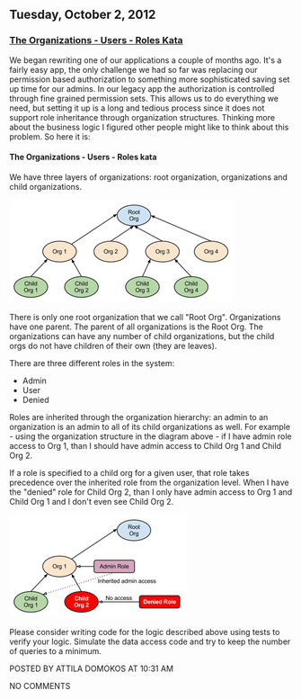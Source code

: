## Tuesday, October 2, 2012

### [The Organizations - Users - Roles Kata](http://www.adomokos.com/2012/10/the-organizations-users-roles-kata.html)

We began rewriting one of our applications a couple of months ago. It's a fairly easy app, the only challenge we had so far was replacing our permission based authorization to something more sophisticated saving set up time for our admins. In our legacy app the authorization is controlled through fine grained permission sets. This allows us to do everything we need, but setting it up is a long and tedious process since it does not support role inheritance through organization structures. Thinking more about the business logic I figured other people might like to think about this problem. So here it is:

#### The Organizations - Users - Roles kata

We have three layers of organizations: root organization, organizations and child organizations.

![org_user_role_kata_orgs](/resources/2012/10/org_user_role_kata_orgs.png)

There is only one root organization that we call "Root Org".
Organizations have one parent.
The parent of all organizations is the Root Org.
The organizations can have any number of child organizations, but the child orgs do not have children of their own (they are leaves).

There are three different roles in the system:

*   Admin
*   User
*   Denied

Roles are inherited through the organization hierarchy: an admin to an organization is an admin to all of its child organizations as well. For example - using the organization structure in the diagram above - if I have admin role access to Org 1, than I should have admin access to Child Org 1 and Child Org 2.

If a role is specified to a child org for a given user, that role takes precedence over the inherited role from the organization level.
When I have the "denied" role for Child Org 2, than I only have admin access to Org 1 and Child Org 1 and I don't even see Child Org 2.

![org_user_roles_kata_denied](/resources/2012/10/org_user_roles_kata_denied.png)

Please consider writing code for the logic described above using tests to verify your logic. Simulate the data access code and try to keep the number of queries to a minimum.


POSTED BY ATTILA DOMOKOS AT 10:31 AM

NO COMMENTS
